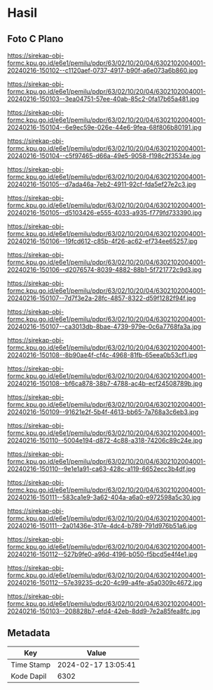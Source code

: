 # Hasil

## Foto C Plano

https://sirekap-obj-formc.kpu.go.id/e6e1/pemilu/pdpr/63/02/10/20/04/6302102004001-20240216-150102--c1120aef-0737-4917-b90f-a6e073a6b860.jpg

https://sirekap-obj-formc.kpu.go.id/e6e1/pemilu/pdpr/63/02/10/20/04/6302102004001-20240216-150103--3ea04751-57ee-40ab-85c2-0fa17b65a481.jpg

https://sirekap-obj-formc.kpu.go.id/e6e1/pemilu/pdpr/63/02/10/20/04/6302102004001-20240216-150104--6e9ec59e-026e-44e6-9fea-68f806b80191.jpg

https://sirekap-obj-formc.kpu.go.id/e6e1/pemilu/pdpr/63/02/10/20/04/6302102004001-20240216-150104--c5f97465-d66a-49e5-9058-f198c2f3534e.jpg

https://sirekap-obj-formc.kpu.go.id/e6e1/pemilu/pdpr/63/02/10/20/04/6302102004001-20240216-150105--d7ada46a-7eb2-4911-92cf-fda5ef27e2c3.jpg

https://sirekap-obj-formc.kpu.go.id/e6e1/pemilu/pdpr/63/02/10/20/04/6302102004001-20240216-150105--d5103426-e555-4033-a935-f779fd733390.jpg

https://sirekap-obj-formc.kpu.go.id/e6e1/pemilu/pdpr/63/02/10/20/04/6302102004001-20240216-150106--19fcd612-c85b-4f26-ac62-ef734ee65257.jpg

https://sirekap-obj-formc.kpu.go.id/e6e1/pemilu/pdpr/63/02/10/20/04/6302102004001-20240216-150106--d2076574-8039-4882-88b1-5f721772c9d3.jpg

https://sirekap-obj-formc.kpu.go.id/e6e1/pemilu/pdpr/63/02/10/20/04/6302102004001-20240216-150107--7d7f3e2a-28fc-4857-8322-d59f1282f94f.jpg

https://sirekap-obj-formc.kpu.go.id/e6e1/pemilu/pdpr/63/02/10/20/04/6302102004001-20240216-150107--ca3013db-8bae-4739-979e-0c6a7768fa3a.jpg

https://sirekap-obj-formc.kpu.go.id/e6e1/pemilu/pdpr/63/02/10/20/04/6302102004001-20240216-150108--8b90ae4f-cf4c-4968-81fb-65eea0b53cf1.jpg

https://sirekap-obj-formc.kpu.go.id/e6e1/pemilu/pdpr/63/02/10/20/04/6302102004001-20240216-150108--bf6ca878-38b7-4788-ac4b-ecf24508789b.jpg

https://sirekap-obj-formc.kpu.go.id/e6e1/pemilu/pdpr/63/02/10/20/04/6302102004001-20240216-150109--91621e2f-5b4f-4613-bb65-7a768a3c6eb3.jpg

https://sirekap-obj-formc.kpu.go.id/e6e1/pemilu/pdpr/63/02/10/20/04/6302102004001-20240216-150110--5004e194-d872-4c88-a318-74206c89c24e.jpg

https://sirekap-obj-formc.kpu.go.id/e6e1/pemilu/pdpr/63/02/10/20/04/6302102004001-20240216-150110--9e1e1a91-ca63-428c-a119-6652ecc3b4df.jpg

https://sirekap-obj-formc.kpu.go.id/e6e1/pemilu/pdpr/63/02/10/20/04/6302102004001-20240216-150111--583ca1e9-3a62-404a-a6a0-e972598a5c30.jpg

https://sirekap-obj-formc.kpu.go.id/e6e1/pemilu/pdpr/63/02/10/20/04/6302102004001-20240216-150111--2a01436e-317e-4dc4-b789-791d976b51a6.jpg

https://sirekap-obj-formc.kpu.go.id/e6e1/pemilu/pdpr/63/02/10/20/04/6302102004001-20240216-150112--527b9fe0-a96d-4196-b050-f5bcd5e4f4e1.jpg

https://sirekap-obj-formc.kpu.go.id/e6e1/pemilu/pdpr/63/02/10/20/04/6302102004001-20240216-150112--57e39235-dc20-4c99-a4fe-a5a0309c4672.jpg

https://sirekap-obj-formc.kpu.go.id/e6e1/pemilu/pdpr/63/02/10/20/04/6302102004001-20240216-150103--208828b7-efd4-42eb-8dd9-7e2a85fea8fc.jpg


## Metadata

| Key        | Value               |
| ---------- | ------------------- |
| Time Stamp | 2024-02-17 13:05:41 |
| Kode Dapil | 6302                |



